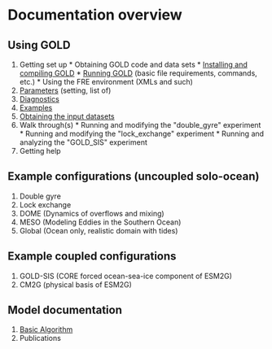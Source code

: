 # Documentation overview #

## Using GOLD ##

  1. Getting set up
    * Obtaining GOLD code and data sets
    * [Installing and compiling GOLD](https://docs.google.com/document/d/1uOwfO21X059L8AIrA-Zxkyt_1UQ1firqyYwmOBeNJI8/edit)
    * [Running GOLD](https://docs.google.com/document/d/1PCJJsyp_o4mBTHac-WvHLlwJc9X6Xvn6n2GQkPjEHz0/edit) (basic file requirements, commands, etc.)
    * Using the FRE environment (XMLs and such)
  1. [Parameters](https://docs.google.com/document/d/1gsXEIhogqX2m0eP_KhykT20JaHZLilkPsO_ca94RsaQ/edit) (setting, list of)
  1. [Diagnostics](https://docs.google.com/document/d/1aJFNanRTJq8lrMw9QKE3UTHpEk2-4z-a7yl7Gyzkp04/edit)
  1. [Examples](https://docs.google.com/document/d/1ZWZ18lI3xebUBuAD2ILV-9gyX4CqeMSGleywo-1Yeis/edit)
  1. [Obtaining the input datasets](DownloadInputData.md)
  1. Walk through(s)
    * Running and modifying the "double\_gyre" experiment
    * Running and modifying the "lock\_exchange" experiment
    * Running and analyzing the "GOLD\_SIS" experiment
  1. Getting help

## Example configurations (uncoupled solo-ocean) ##

  1. Double gyre
  1. Lock exchange
  1. DOME (Dynamics of overflows and mixing)
  1. MESO (Modeling Eddies in the Southern Ocean)
  1. Global (Ocean only, realistic domain with tides)

## Example coupled configurations ##

  1. GOLD-SIS (CORE forced ocean-sea-ice component of ESM2G)
  1. CM2G (physical basis of ESM2G)

## Model documentation ##
  1. [Basic Algorithm](BasicAlgorithm.md)
  1. Publications